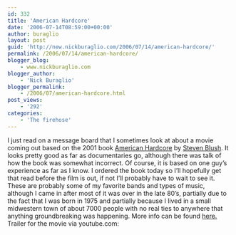```yaml
---
id: 332
title: 'American Hardcore'
date: '2006-07-14T08:59:00+00:00'
author: buraglio
layout: post
guid: 'http://new.nickburaglio.com/2006/07/14/american-hardcore/'
permalink: /2006/07/14/american-hardcore/
blogger_blog:
    - www.nickburaglio.com
blogger_author:
    - 'Nick Buraglio'
blogger_permalink:
    - /2006/07/american-hardcore.html
post_views:
    - '292'
categories:
    - 'The firehose'
---
```


I just read on a message board that I sometimes look at about a movie coming out based on the 2001 book [American Hardcore](http://www.amazon.com/gp/product/0922915717/sr=8-1/qid=1152885461/ref=pd_bbs_1/103-7856446-4511028?ie=UTF8) by [Steven Blush](http://www.amazon.com/exec/obidos/search-handle-url/index=books&field-author-exact=Steven%20Blush&rank=-relevance%2C%2Bavailability%2C-daterank/103-7856446-4511028). It looks pretty good as far as documentaries go, although there was talk of how the book was somewhat incorrect. Of course, it is based on one guy’s experience as far as I know. I ordered the book today so I’ll hopefully get that read before the film is out, if not I’ll probably have to wait to see it. These are probably some of my favorite bands and types of music, although I came in after most of it was over in the late 80’s, partially due to the fact that I was born in 1975 and partially because I lived in a small midwestern town of about 7000 people with no real ties to anywhere that anything groundbreaking was happening. More info can be found [here. ](http://www.sonyclassics.com/americanhardcore/)  
Trailer for the movie via youtube.com:
